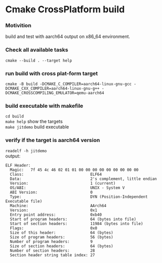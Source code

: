 # Cmake CrossPlatform build
### Motivition
build and test with aarch64 output on x86_64 environment.  
### Check all available tasks
`cmake --build . --target help`  
### run build with cross plat-form target
`cmake -B build -DCMAKE_C_COMPILER=aarch64-linux-gnu-gcc -DCMAKE_CXX_COMPILER=aarch64-linux-gnu-g++ -DCMAKE_CROSSCOMPILING_EMULATOR=qemu-aarch64`  
### build executable with makefile
`cd build`  
`make help` show the targets  
`make jitdemo` build executable  
### verify if the target is aarch64 version 
`readelf -h jitdemo`  
output:  
```
ELF Header:
  Magic:   7f 45 4c 46 02 01 01 00 00 00 00 00 00 00 00 00 
  Class:                             ELF64
  Data:                              2's complement, little endian
  Version:                           1 (current)
  OS/ABI:                            UNIX - System V
  ABI Version:                       0
  Type:                              DYN (Position-Independent Executable file)
  Machine:                           AArch64
  Version:                           0x1
  Entry point address:               0xb40
  Start of program headers:          64 (bytes into file)
  Start of section headers:          11984 (bytes into file)
  Flags:                             0x0
  Size of this header:               64 (bytes)
  Size of program headers:           56 (bytes)
  Number of program headers:         9
  Size of section headers:           64 (bytes)
  Number of section headers:         28
  Section header string table index: 27
```
